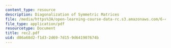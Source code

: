 ```yaml
---
content_type: resource
description: Diagonalization of Symmetric Matrices
file: /media/https%3A/open-learning-course-data-rc.s3.amazonaws.com/6-432-stochastic-processes-detection-and-estimation-spring-2004/d86a68d2f1d32d697d159d641907674b_rec2.pdf
file_type: application/pdf
resourcetype: Document
title: rec2.pdf
uid: d86a68d2-f1d3-2d69-7d15-9d641907674b
---
```

